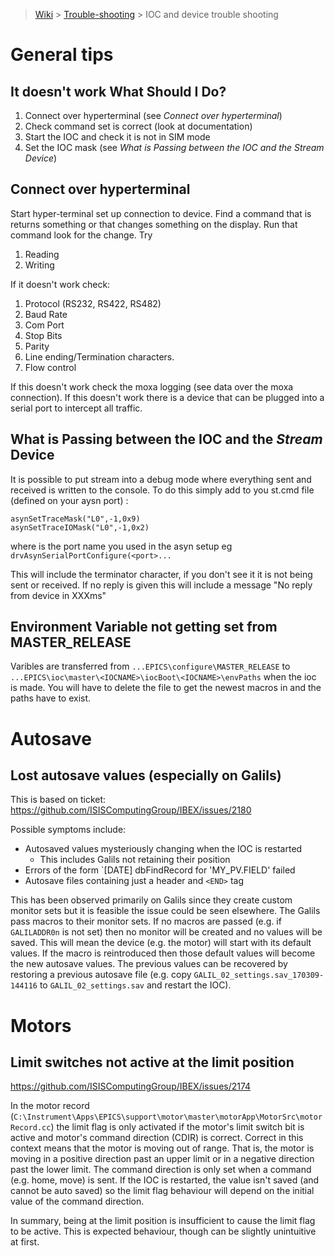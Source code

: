 > [Wiki](Home) > [Trouble-shooting](trouble-shooting-pages) > IOC and device trouble shooting

# General tips

## It doesn't work What Should I Do?

1. Connect over hyperterminal (see *Connect over hyperterminal*)
1. Check command set is correct (look at documentation)
1. Start the IOC and check it is not in SIM mode
1. Set the IOC mask (see *What is Passing between the IOC and the *Stream* Device*)

## Connect over hyperterminal

Start hyper-terminal set up connection to device. Find a command that is returns something or that changes something on the display. Run that command look for the change. Try
1. Reading
1. Writing

If it doesn't work check:

1. Protocol (RS232, RS422, RS482)
1. Baud Rate
1. Com Port
1. Stop Bits
1. Parity
1. Line ending/Termination characters. 
1. Flow control

If this doesn't work check the moxa logging (see data over the moxa connection). If this doesn't work there is a device that can be plugged into a serial port to intercept all traffic.

## What is Passing between the IOC and the *Stream* Device

It is possible to put stream into a debug mode where everything sent and received is written to the console. To do this simply add to you st.cmd file (defined on your aysn port) :

```
asynSetTraceMask("L0",-1,0x9) 
asynSetTraceIOMask("L0",-1,0x2)
```

where <port> is the port name you used in the asyn setup eg `drvAsynSerialPortConfigure(<port>...`

This will include the terminator character, if you don't see it it is not being sent or received.
If no reply is given this will include a message "No reply from device in XXXms"

## Environment Variable not getting set from MASTER_RELEASE

Varibles are transferred from `...EPICS\configure\MASTER_RELEASE` to `...EPICS\ioc\master\<IOCNAME>\iocBoot\<IOCNAME>\envPaths` when the ioc is made. You will have to delete the file to get the newest macros in and the paths have to exist.

# Autosave

## Lost autosave values (especially on Galils)

This is based on ticket: https://github.com/ISISComputingGroup/IBEX/issues/2180

Possible symptoms include:

- Autosaved values mysteriously changing when the IOC is restarted
    - This includes Galils not retaining their position
- Errors of the form `[DATE] dbFindRecord for 'MY_PV.FIELD' failed
- Autosave files containing just a header and `<END>` tag

This has been observed primarily on Galils since they create custom monitor sets but it is feasible the issue could be seen elsewhere. The Galils pass macros to their monitor sets. If no macros are passed (e.g. if `GALILADDR0n` is not set) then no monitor will be created and no values will be saved. This will mean the device (e.g. the motor) will start with its default values. If the macro is reintroduced then those default values will become the new autosave values. The previous values can be recovered by restoring a previous autosave file (e.g. copy `GALIL_02_settings.sav_170309-144116` to `GALIL_02_settings.sav` and restart the IOC).

# Motors

## Limit switches not active at the limit position

https://github.com/ISISComputingGroup/IBEX/issues/2174

In the motor record (`C:\Instrument\Apps\EPICS\support\motor\master\motorApp\MotorSrc\motorRecord.cc`) the limit flag is only activated if the motor's limit switch bit is active and motor's command direction (CDIR) is correct. Correct in this context means that the motor is moving out of range. That is, the motor is moving in a positive direction past an upper limit or in a negative direction past the lower limit. The command direction is only set when a command (e.g. home, move) is sent. If the IOC is restarted, the value isn't saved (and cannot be auto saved) so the limit flag behaviour will depend on the initial value of the command direction.

In summary, being at the limit position is insufficient to cause the limit flag to be active. This is expected behaviour, though can be slightly unintuitive at first.

